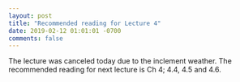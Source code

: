 ```yaml
---
layout: post
title: "Recommended reading for Lecture 4"
date: 2019-02-12 01:01:01 -0700
comments: false
---
```


The lecture was canceled today due to the inclement weather.  The recommended reading for next lecture is Ch 4; 4.4, 4.5 and 4.6.
